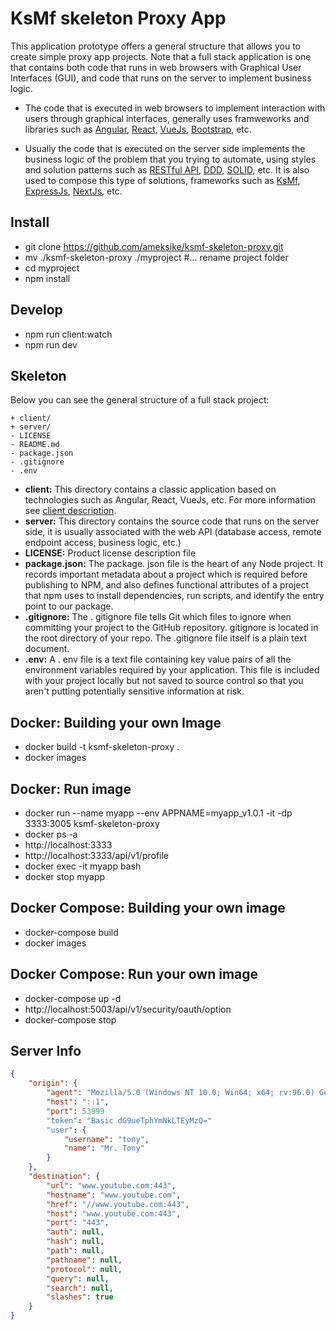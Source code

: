 # KsMf skeleton Proxy App
This application prototype offers a general structure that allows you to create simple proxy app projects. Note that a full stack application is one that contains both code that runs in web browsers with Graphical User Interfaces (GUI), and code that runs on the server to implement business logic.

- The code that is executed in web browsers to implement interaction with users through graphical interfaces, generally uses framweworks and libraries such as [Angular](https://angular.io/docs), [React](https://en.reactjs.org/docs/getting-started.html), [VueJs](https://vuejs.org/v2/guide/), [Bootstrap](https://getbootstrap.com/docs/5.1/getting-started/introduction/), etc.

- Usually the code that is executed on the server side implements the business logic of the problem that you trying to automate, using styles and solution patterns such as [RESTful API](https://es.wikipedia.org/wiki/Transferencia_de_Estado_Representacional), [DDD](https://en.wikipedia.org/wiki/Domain-driven_design), [SOLID](https://es.wikipedia.org/wiki/SOLID), etc. It is also used to compose this type of solutions, frameworks such as [KsMf](https://github.com/ameksike/ksmf/wiki), [ExpressJs](https://expressjs.com/es/), [NextJs](https://nextjs.org/), etc.


## Install
- git clone https://github.com/ameksike/ksmf-skeleton-proxy.git
- mv ./ksmf-skeleton-proxy ./myproject   #... rename project folder
- cd myproject
- npm install 

## Develop
- npm run client:watch
- npm run dev

## Skeleton
Below you can see the general structure of a full stack project:
```
+ client/
+ server/
- LICENSE
- README.md
- package.json
- .gitignore
- .env
```

- **client:** This directory contains a classic application based on technologies such as Angular, React, VueJs, etc. For more information see [client description](https://github.com/ameksike/ksmf-skeleton-proxy/tree/main/client).
- **server:** This directory contains the source code that runs on the server side, it is usually associated with the web API (database access, remote endpoint access, business logic, etc.)
- **LICENSE:** Product license description file
- **package.json:** The package. json file is the heart of any Node project. It records important metadata about a project which is required before publishing to NPM, and also defines functional attributes of a project that npm uses to install dependencies, run scripts, and identify the entry point to our package.
- **.gitignore:** The . gitignore file tells Git which files to ignore when committing your project to the GitHub repository. gitignore is located in the root directory of your repo. The .gitignore file itself is a plain text document.
- **.env:** A . env file is a text file containing key value pairs of all the environment variables required by your application. This file is included with your project locally but not saved to source control so that you aren't putting potentially sensitive information at risk.

## Docker: Building your own Image 
- docker build -t ksmf-skeleton-proxy .
- docker images 

## Docker: Run image  
- docker run --name myapp --env APPNAME=myapp_v1.0.1 -it -dp 3333:3005 ksmf-skeleton-proxy 
- docker ps -a
- http://localhost:3333
- http://localhost:3333/api/v1/profile
- docker exec -it myapp bash 
- docker stop myapp

## Docker Compose: Building your own image 
- docker-compose build
- docker images

## Docker Compose: Run your own image  
- docker-compose up -d
- http://localhost:5003/api/v1/security/oauth/option
- docker-compose stop

## Server Info 
```json
{
	"origin": {
		"agent": "Mozilla/5.0 (Windows NT 10.0; Win64; x64; rv:96.0) Gecko/20100101 Firefox/96.0",
		"host": "::1",
		"port": 53999
		"token": "Basic dG9ueTphYmNkLTEyMzQ="
		"user": {
			"username": "tony", 
			"name": "Mr. Tony"
		}
	},
	"destination": {
		"url": "www.youtube.com:443",
		"hostname": "www.youtube.com",
		"href": "//www.youtube.com:443",
		"host": "www.youtube.com:443",
		"port": "443",
		"auth": null,
		"hash": null,
		"path": null,
		"pathname": null,
		"protocol": null,
		"query": null,
		"search": null,
		"slashes": true
	}
}
```


